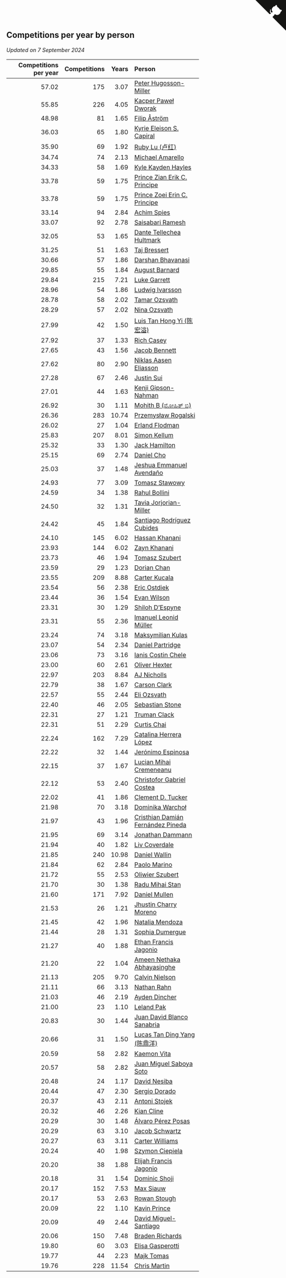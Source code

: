 ## Competitions per year by person

*Updated on  7 September 2024*

| Competitions per year | Competitions | Years | Person |
| ---: | ---: | ---: | :--- |
| 57.02 | 175 | 3.07 | [Peter Hugosson-Miller](https://www.worldcubeassociation.org/persons/2021HUGO01) |
| 55.85 | 226 | 4.05 | [Kacper Paweł Dworak](https://www.worldcubeassociation.org/persons/2020DWOR01) |
| 48.98 | 81 | 1.65 | [Filip Åström](https://www.worldcubeassociation.org/persons/2023ASTR01) |
| 36.03 | 65 | 1.80 | [Kyrie Eleison S. Capiral](https://www.worldcubeassociation.org/persons/2022CAPI02) |
| 35.90 | 69 | 1.92 | [Ruby Lu (卢红)](https://www.worldcubeassociation.org/persons/2022LURU01) |
| 34.74 | 74 | 2.13 | [Michael Amarello](https://www.worldcubeassociation.org/persons/2022AMAR09) |
| 34.33 | 58 | 1.69 | [Kyle Kayden Hayles](https://www.worldcubeassociation.org/persons/2022HAYL02) |
| 33.78 | 59 | 1.75 | [Prince Zian Erik C. Principe](https://www.worldcubeassociation.org/persons/2022PRIN08) |
| 33.78 | 59 | 1.75 | [Prince Zoei Erin C. Principe](https://www.worldcubeassociation.org/persons/2022PRIN09) |
| 33.14 | 94 | 2.84 | [Achim Spies](https://www.worldcubeassociation.org/persons/2021SPIE01) |
| 33.07 | 92 | 2.78 | [Saisabari Ramesh](https://www.worldcubeassociation.org/persons/2021RAME01) |
| 32.05 | 53 | 1.65 | [Dante Tellechea Hultmark](https://www.worldcubeassociation.org/persons/2023HULT01) |
| 31.25 | 51 | 1.63 | [Taj Bressert](https://www.worldcubeassociation.org/persons/2023BRES01) |
| 30.66 | 57 | 1.86 | [Darshan Bhavanasi](https://www.worldcubeassociation.org/persons/2022BHAV01) |
| 29.85 | 55 | 1.84 | [August Barnard](https://www.worldcubeassociation.org/persons/2022BARN21) |
| 29.84 | 215 | 7.21 | [Luke Garrett](https://www.worldcubeassociation.org/persons/2017GARR05) |
| 28.96 | 54 | 1.86 | [Ludwig Ivarsson](https://www.worldcubeassociation.org/persons/2022IVAR01) |
| 28.78 | 58 | 2.02 | [Tamar Ozsvath](https://www.worldcubeassociation.org/persons/2022OZSV04) |
| 28.29 | 57 | 2.02 | [Nina Ozsvath](https://www.worldcubeassociation.org/persons/2022OZSV03) |
| 27.99 | 42 | 1.50 | [Luis Tan Hong Yi (陈宏溢)](https://www.worldcubeassociation.org/persons/2023YILU01) |
| 27.92 | 37 | 1.33 | [Rich Casey](https://www.worldcubeassociation.org/persons/2023CASE06) |
| 27.65 | 43 | 1.56 | [Jacob Bennett](https://www.worldcubeassociation.org/persons/2023BENN04) |
| 27.62 | 80 | 2.90 | [Niklas Aasen Eliasson](https://www.worldcubeassociation.org/persons/2021ELIA01) |
| 27.28 | 67 | 2.46 | [Justin Sui](https://www.worldcubeassociation.org/persons/2022SUIJ01) |
| 27.01 | 44 | 1.63 | [Kenji Gipson-Nahman](https://www.worldcubeassociation.org/persons/2023GIPS01) |
| 26.92 | 30 | 1.11 | [Mohith B (ಮೋಹಿತ್ ಬಿ)](https://www.worldcubeassociation.org/persons/2023BMOH01) |
| 26.36 | 283 | 10.74 | [Przemysław Rogalski](https://www.worldcubeassociation.org/persons/2013ROGA02) |
| 26.02 | 27 | 1.04 | [Erland Flodman](https://www.worldcubeassociation.org/persons/2023FLOD01) |
| 25.83 | 207 | 8.01 | [Simon Kellum](https://www.worldcubeassociation.org/persons/2016KELL12) |
| 25.32 | 33 | 1.30 | [Jack Hamilton](https://www.worldcubeassociation.org/persons/2023HAMI08) |
| 25.15 | 69 | 2.74 | [Daniel Cho](https://www.worldcubeassociation.org/persons/2021CHOD01) |
| 25.03 | 37 | 1.48 | [Jeshua Emmanuel Avendaño](https://www.worldcubeassociation.org/persons/2023AVEN01) |
| 24.93 | 77 | 3.09 | [Tomasz Stawowy](https://www.worldcubeassociation.org/persons/2021STAW01) |
| 24.59 | 34 | 1.38 | [Rahul Bollini](https://www.worldcubeassociation.org/persons/2023BOLL01) |
| 24.50 | 32 | 1.31 | [Tavia Jorjorian-Miller](https://www.worldcubeassociation.org/persons/2023JORJ01) |
| 24.42 | 45 | 1.84 | [Santiago Rodríguez Cubides](https://www.worldcubeassociation.org/persons/2022CUBI01) |
| 24.10 | 145 | 6.02 | [Hassan Khanani](https://www.worldcubeassociation.org/persons/2018KHAN26) |
| 23.93 | 144 | 6.02 | [Zayn Khanani](https://www.worldcubeassociation.org/persons/2018KHAN28) |
| 23.73 | 46 | 1.94 | [Tomasz Szubert](https://www.worldcubeassociation.org/persons/2022SZUB02) |
| 23.59 | 29 | 1.23 | [Dorian Chan](https://www.worldcubeassociation.org/persons/2023DORI01) |
| 23.55 | 209 | 8.88 | [Carter Kucala](https://www.worldcubeassociation.org/persons/2015KUCA01) |
| 23.54 | 56 | 2.38 | [Eric Ostdiek](https://www.worldcubeassociation.org/persons/2022OSTD01) |
| 23.44 | 36 | 1.54 | [Evan Wilson](https://www.worldcubeassociation.org/persons/2023WILS11) |
| 23.31 | 30 | 1.29 | [Shiloh D’Espyne](https://www.worldcubeassociation.org/persons/2023DESP01) |
| 23.31 | 55 | 2.36 | [Imanuel Leonid Müller](https://www.worldcubeassociation.org/persons/2022MULL02) |
| 23.24 | 74 | 3.18 | [Maksymilian Kulas](https://www.worldcubeassociation.org/persons/2021KULA02) |
| 23.07 | 54 | 2.34 | [Daniel Partridge](https://www.worldcubeassociation.org/persons/2022PART02) |
| 23.06 | 73 | 3.16 | [Ianis Costin Chele](https://www.worldcubeassociation.org/persons/2021CHEL01) |
| 23.00 | 60 | 2.61 | [Oliver Hexter](https://www.worldcubeassociation.org/persons/2022HEXT01) |
| 22.97 | 203 | 8.84 | [AJ Nicholls](https://www.worldcubeassociation.org/persons/2015NICH04) |
| 22.79 | 38 | 1.67 | [Carson Clark](https://www.worldcubeassociation.org/persons/2023CLAR02) |
| 22.57 | 55 | 2.44 | [Eli Ozsvath](https://www.worldcubeassociation.org/persons/2022OZSV01) |
| 22.40 | 46 | 2.05 | [Sebastian Stone](https://www.worldcubeassociation.org/persons/2022STON09) |
| 22.31 | 27 | 1.21 | [Truman Clack](https://www.worldcubeassociation.org/persons/2023CLAC02) |
| 22.31 | 51 | 2.29 | [Curtis Chai](https://www.worldcubeassociation.org/persons/2022CHAI02) |
| 22.24 | 162 | 7.29 | [Catalina Herrera López](https://www.worldcubeassociation.org/persons/2017LOPE31) |
| 22.22 | 32 | 1.44 | [Jerónimo Espinosa](https://www.worldcubeassociation.org/persons/2023ESPI07) |
| 22.15 | 37 | 1.67 | [Lucian Mihai Cremeneanu](https://www.worldcubeassociation.org/persons/2023CREM01) |
| 22.12 | 53 | 2.40 | [Christofor Gabriel Costea](https://www.worldcubeassociation.org/persons/2022COST03) |
| 22.02 | 41 | 1.86 | [Clement D. Tucker](https://www.worldcubeassociation.org/persons/2022TUCK09) |
| 21.98 | 70 | 3.18 | [Dominika Warchoł](https://www.worldcubeassociation.org/persons/2021WARC01) |
| 21.97 | 43 | 1.96 | [Cristhian Damián Fernández Pineda](https://www.worldcubeassociation.org/persons/2022PINE05) |
| 21.95 | 69 | 3.14 | [Jonathan Dammann](https://www.worldcubeassociation.org/persons/2021DAMM01) |
| 21.94 | 40 | 1.82 | [Liv Coverdale](https://www.worldcubeassociation.org/persons/2022COVE02) |
| 21.85 | 240 | 10.98 | [Daniel Wallin](https://www.worldcubeassociation.org/persons/2013WALL03) |
| 21.84 | 62 | 2.84 | [Paolo Marino](https://www.worldcubeassociation.org/persons/2021MARI04) |
| 21.72 | 55 | 2.53 | [Oliwier Szubert](https://www.worldcubeassociation.org/persons/2022SZUB01) |
| 21.70 | 30 | 1.38 | [Radu Mihai Stan](https://www.worldcubeassociation.org/persons/2023STAN09) |
| 21.60 | 171 | 7.92 | [Daniel Mullen](https://www.worldcubeassociation.org/persons/2016MULL04) |
| 21.53 | 26 | 1.21 | [Jhustin Charry Moreno](https://www.worldcubeassociation.org/persons/2023MORE20) |
| 21.45 | 42 | 1.96 | [Natalia Mendoza](https://www.worldcubeassociation.org/persons/2022MEND24) |
| 21.44 | 28 | 1.31 | [Sophia Dumergue](https://www.worldcubeassociation.org/persons/2023DUME02) |
| 21.27 | 40 | 1.88 | [Ethan Francis Jagonio](https://www.worldcubeassociation.org/persons/2022JAGO03) |
| 21.20 | 22 | 1.04 | [Ameen Nethaka Abhayasinghe](https://www.worldcubeassociation.org/persons/2023ABHA02) |
| 21.13 | 205 | 9.70 | [Calvin Nielson](https://www.worldcubeassociation.org/persons/2014NIEL03) |
| 21.11 | 66 | 3.13 | [Nathan Rahn](https://www.worldcubeassociation.org/persons/2021RAHN01) |
| 21.03 | 46 | 2.19 | [Ayden Dincher](https://www.worldcubeassociation.org/persons/2022DINC01) |
| 21.00 | 23 | 1.10 | [Leland Pak](https://www.worldcubeassociation.org/persons/2023PAKL02) |
| 20.83 | 30 | 1.44 | [Juan David Blanco Sanabria](https://www.worldcubeassociation.org/persons/2023SANA04) |
| 20.66 | 31 | 1.50 | [Lucas Tan Ding Yang (陈鼎洋)](https://www.worldcubeassociation.org/persons/2023YANG10) |
| 20.59 | 58 | 2.82 | [Kaemon Vita](https://www.worldcubeassociation.org/persons/2021VITA01) |
| 20.57 | 58 | 2.82 | [Juan Miguel Saboya Soto](https://www.worldcubeassociation.org/persons/2021SOTO01) |
| 20.48 | 24 | 1.17 | [David Nesiba](https://www.worldcubeassociation.org/persons/2023NESI01) |
| 20.44 | 47 | 2.30 | [Sergio Dorado](https://www.worldcubeassociation.org/persons/2022CORR05) |
| 20.37 | 43 | 2.11 | [Antoni Stojek](https://www.worldcubeassociation.org/persons/2022STOJ03) |
| 20.32 | 46 | 2.26 | [Kian Cline](https://www.worldcubeassociation.org/persons/2022CLIN01) |
| 20.29 | 30 | 1.48 | [Álvaro Pérez Posas](https://www.worldcubeassociation.org/persons/2023POSA01) |
| 20.29 | 63 | 3.10 | [Jacob Schwartz](https://www.worldcubeassociation.org/persons/2021SCHW01) |
| 20.27 | 63 | 3.11 | [Carter Williams](https://www.worldcubeassociation.org/persons/2021WILL06) |
| 20.24 | 40 | 1.98 | [Szymon Ciepiela](https://www.worldcubeassociation.org/persons/2022CIEP01) |
| 20.20 | 38 | 1.88 | [Elijah Francis Jagonio](https://www.worldcubeassociation.org/persons/2022JAGO02) |
| 20.18 | 31 | 1.54 | [Dominic Shoji](https://www.worldcubeassociation.org/persons/2023SHOJ01) |
| 20.17 | 152 | 7.53 | [Max Siauw](https://www.worldcubeassociation.org/persons/2017SIAU02) |
| 20.17 | 53 | 2.63 | [Rowan Stough](https://www.worldcubeassociation.org/persons/2022STOU01) |
| 20.09 | 22 | 1.10 | [Kavin Prince](https://www.worldcubeassociation.org/persons/2023PRIN02) |
| 20.09 | 49 | 2.44 | [David Miguel-Santiago](https://www.worldcubeassociation.org/persons/2022MIGU02) |
| 20.06 | 150 | 7.48 | [Braden Richards](https://www.worldcubeassociation.org/persons/2017RICH02) |
| 19.80 | 60 | 3.03 | [Elisa Gasperotti](https://www.worldcubeassociation.org/persons/2021GASP01) |
| 19.77 | 44 | 2.23 | [Majk Tomas](https://www.worldcubeassociation.org/persons/2022TOMA05) |
| 19.76 | 228 | 11.54 | [Chris Martin](https://www.worldcubeassociation.org/persons/2013MART03) |


<a href="https://github.com/jonatanklosko/wca_statistics" class="github-corner" aria-label="View source on Github"><svg width="80" height="80" viewBox="0 0 250 250" style="fill:#151513; color:#fff; position: absolute; top: 0; border: 0; right: 0;" aria-hidden="true"><path d="M0,0 L115,115 L130,115 L142,142 L250,250 L250,0 Z"></path><path d="M128.3,109.0 C113.8,99.7 119.0,89.6 119.0,89.6 C122.0,82.7 120.5,78.6 120.5,78.6 C119.2,72.0 123.4,76.3 123.4,76.3 C127.3,80.9 125.5,87.3 125.5,87.3 C122.9,97.6 130.6,101.9 134.4,103.2" fill="currentColor" style="transform-origin: 130px 106px;" class="octo-arm"></path><path d="M115.0,115.0 C114.9,115.1 118.7,116.5 119.8,115.4 L133.7,101.6 C136.9,99.2 139.9,98.4 142.2,98.6 C133.8,88.0 127.5,74.4 143.8,58.0 C148.5,53.4 154.0,51.2 159.7,51.0 C160.3,49.4 163.2,43.6 171.4,40.1 C171.4,40.1 176.1,42.5 178.8,56.2 C183.1,58.6 187.2,61.8 190.9,65.4 C194.5,69.0 197.7,73.2 200.1,77.6 C213.8,80.2 216.3,84.9 216.3,84.9 C212.7,93.1 206.9,96.0 205.4,96.6 C205.1,102.4 203.0,107.8 198.3,112.5 C181.9,128.9 168.3,122.5 157.7,114.1 C157.9,116.9 156.7,120.9 152.7,124.9 L141.0,136.5 C139.8,137.7 141.6,141.9 141.8,141.8 Z" fill="currentColor" class="octo-body"></path></svg></a><style>.github-corner:hover .octo-arm{animation:octocat-wave 560ms ease-in-out}@keyframes octocat-wave{0%,100%{transform:rotate(0)}20%,60%{transform:rotate(-25deg)}40%,80%{transform:rotate(10deg)}}@media (max-width:500px){.github-corner:hover .octo-arm{animation:none}.github-corner .octo-arm{animation:octocat-wave 560ms ease-in-out}}</style>
